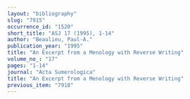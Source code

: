 ```yaml
---
layout: "bibliography"
slug: "7915"
occurrence_id: "1520"
short_title: "ASJ 17 (1995), 1-14"
author: "Beaulieu, Paul-A."
publication_year: "1995"
title: "An Excerpt from a Menology with Reverse Writing"
volume_no_: "17"
pages: "1-14"
journal: "Acta Sumerologica"
title: "An Excerpt from a Menology with Reverse Writing"
previous_item: "7918"
---
```

